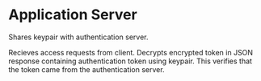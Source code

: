 # Application Server
Shares keypair with authentication server.

Recieves access requests from client. Decrypts encrypted token in JSON response containing authentication token using keypair. This verifies that the token came from the authentication server.
